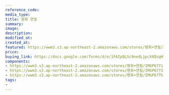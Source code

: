```yaml
---
reference_code:
media_type:
title: 평화 연필
summary:
image:
description:
modified_at:
created_at:
featured: https://wwm3.s3.ap-northeast-2.amazonaws.com/stores/평화+연필/IMGP6771r.jpg
price: 
buying_link: https://docs.google.com/forms/d/e/1FAIpQLSc9nedLjpcX4QsqHfsDClSUvnY_z8JjKZMrkfDJmnqozNUliA/viewform
components:
- https://wwm3.s3.ap-northeast-2.amazonaws.com/stores/평화+연필/IMGP6771r.jpg
- https://wwm3.s3.ap-northeast-2.amazonaws.com/stores/평화+연필/IMGP6773r.jpg
- https://wwm3.s3.ap-northeast-2.amazonaws.com/stores/평화+연필/IMGP6775r.jpg
tags:
-
---
```

